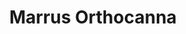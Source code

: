 ---
src: Marrus Orthocanna.jpg
title: Marrus Orthocanna
description: Like a multi-stage rocket, this microscopic creature has lots of repeated units, including tentacles and many stomachs.
---